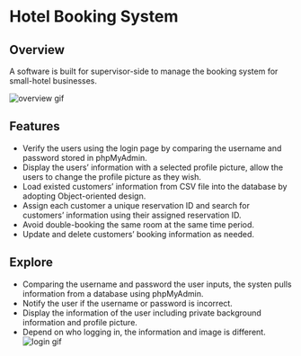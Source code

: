 # Hotel Booking System

## Overview
A software is built for supervisor-side to manage the booking system for small-hotel businesses.

![overview gif](https://github.com/jtrinh21/HotelBookingSystem/blob/master/src/Image/hotelBookingSystem.gif)

## Features


*	Verify the users using the login page by comparing the username and password stored in phpMyAdmin.
*	Display the users’ information with a selected profile picture, allow the users to change the profile picture as they wish.
*	Load existed customers’ information from CSV file into the database by adopting Object-oriented design.
*	Assign each customer a unique reservation ID and search for customers’ information using their assigned reservation ID.
*	Avoid double-booking the same room at the same time period.
*	Update and delete customers’ booking information as needed.



## Explore

* Comparing the username and password the user inputs, the systen pulls information from a database using phpMyAdmin.
* Notify the user if the username or password is incorrect.
* Display the information of the user including private background information and profile picture.
* Depend on who logging in, the information and image is different.
![login gif](https://github.com/jtrinh21/HotelBookingSystem/blob/master/src/Image/LoginFeature.gif)
